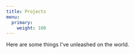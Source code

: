 ```yaml
---
title: Projects
menu:
  primary:
    weight: 100
---
```


Here are some things I've unleashed on the world.
